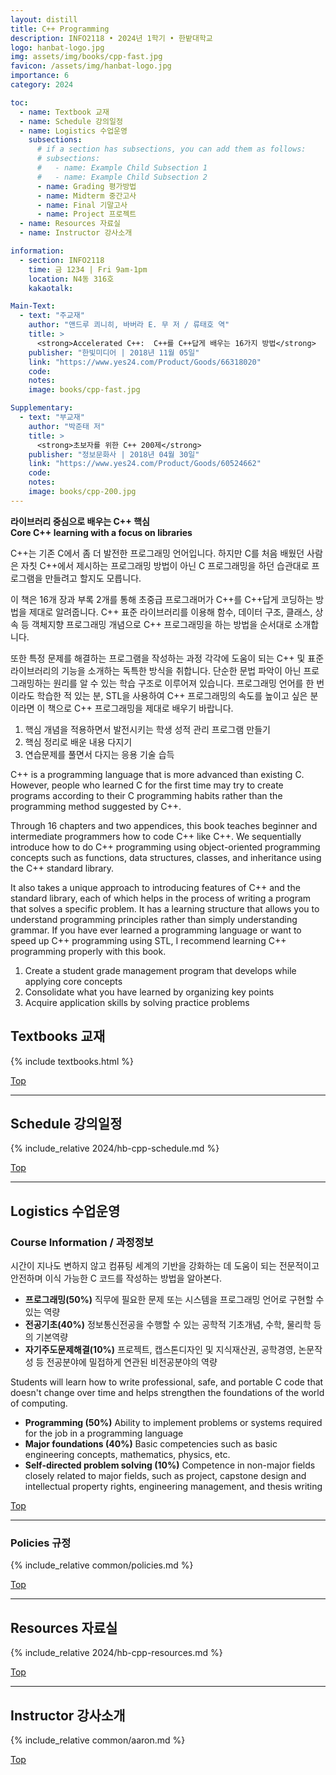 ```yaml
---
layout: distill
title: C++ Programming
description: INFO2118 • 2024년 1학기 • 한밭대학교
logo: hanbat-logo.jpg
img: assets/img/books/cpp-fast.jpg
favicon: /assets/img/hanbat-logo.jpg
importance: 6
category: 2024

toc:
  - name: Textbook 교재
  - name: Schedule 강의일정
  - name: Logistics 수업운영
    subsections:
      # if a section has subsections, you can add them as follows:
      # subsections:
      #   - name: Example Child Subsection 1
      #   - name: Example Child Subsection 2
      - name: Grading 평가방법
      - name: Midterm 중간고사
      - name: Final 기말고사
      - name: Project 프로젝트
  - name: Resources 자료실
  - name: Instructor 강사소개

information:
  - section: INFO2118
    time: 금 1234 | Fri 9am-1pm
    location: N4동 316호
    kakaotalk:

Main-Text:
  - text: "주교재"
    author: "앤드루 쾨니히, 바버라 E. 무 저 / 류태호 역"
    title: >
      <strong>Accelerated C++:  C++를 C++답게 배우는 16가지 방법</strong>
    publisher: "한빛미디어 | 2018년 11월 05일"
    link: "https://www.yes24.com/Product/Goods/66318020"
    code:
    notes:
    image: books/cpp-fast.jpg

Supplementary:
  - text: "부교재"
    author: "박준태 저"
    title: >
      <strong>초보자를 위한 C++ 200제</strong>
    publisher: "정보문화사 | 2018년 04월 30일"
    link: "https://www.yes24.com/Product/Goods/60524662"
    code:
    notes:
    image: books/cpp-200.jpg
---
```


<strong>라이브러리 중심으로 배우는 C++ 핵심<br>
Core C++ learning with a focus on libraries</strong>

C++는 기존 C에서 좀 더 발전한 프로그래밍 언어입니다. 하지만 C를 처음 배웠던 사람은 자칫 C++에서 제시하는 프로그래밍 방법이 아닌 C 프로그래밍을 하던 습관대로 프로그램을 만들려고 할지도 모릅니다.

이 책은 16개 장과 부록 2개를 통해 초중급 프로그래머가 C++를 C++답게 코딩하는 방법을 제대로 알려줍니다. C++ 표준 라이브러리를 이용해 함수, 데이터 구조, 클래스, 상속 등 객체지향 프로그래밍 개념으로 C++ 프로그래밍을 하는 방법을 순서대로 소개합니다.

또한 특정 문제를 해결하는 프로그램을 작성하는 과정 각각에 도움이 되는 C++ 및 표준 라이브러리의 기능을 소개하는 독특한 방식을 취합니다. 단순한 문법 파악이 아닌 프로그래밍하는 원리를 알 수 있는 학습 구조로 이루어져 있습니다. 프로그래밍 언어를 한 번이라도 학습한 적 있는 분, STL을 사용하여 C++ 프로그래밍의 속도를 높이고 싶은 분이라면 이 책으로 C++ 프로그래밍을 제대로 배우기 바랍니다.

1. 핵심 개념을 적용하면서 발전시키는 학생 성적 관리 프로그램 만들기
2. 핵심 정리로 배운 내용 다지기
3. 연습문제를 풀면서 다지는 응용 기술 습득

C++ is a programming language that is more advanced than existing C. However, people who learned C for the first time may try to create programs according to their C programming habits rather than the programming method suggested by C++.

Through 16 chapters and two appendices, this book teaches beginner and intermediate programmers how to code C++ like C++. We sequentially introduce how to do C++ programming using object-oriented programming concepts such as functions, data structures, classes, and inheritance using the C++ standard library.

It also takes a unique approach to introducing features of C++ and the standard library, each of which helps in the process of writing a program that solves a specific problem. It has a learning structure that allows you to understand programming principles rather than simply understanding grammar. If you have ever learned a programming language or want to speed up C++ programming using STL, I recommend learning C++ programming properly with this book.

1. Create a student grade management program that develops while applying core concepts
2. Consolidate what you have learned by organizing key points
3. Acquire application skills by solving practice problems

## Textbooks 교재

{% include textbooks.html %}

<a class="btncv" href="#">Top</a>

---

## Schedule 강의일정

{% include_relative 2024/hb-cpp-schedule.md %}

<a class="btncv" href="#">Top</a>

---

## Logistics 수업운영

### Course Information / 과정정보

시간이 지나도 변하지 않고 컴퓨팅 세계의 기반을 강화하는 데 도움이 되는 전문적이고 안전하며 이식 가능한 C 코드를 작성하는 방법을 알아본다.

- **프로그래밍(50%)** 직무에 필요한 문제 또는 시스템을 프로그래밍 언어로 구현할 수 있는 역량
- **전공기초(40%)** 정보통신전공을 수행할 수 있는 공학적 기초개념, 수학, 물리학 등의 기본역량
- **자기주도문제해결(10%)** 프로젝트, 캡스톤디자인 및 지식재산권, 공학경영, 논문작성 등 전공분야에 밀접하게 연관된 비전공분야의 역량

Students will learn how to write professional, safe, and portable C code that doesn't change over time and helps strengthen the foundations of the world of computing.

- **Programming (50%)** Ability to implement problems or systems required for the job in a programming language
- **Major foundations (40%)** Basic competencies such as basic engineering concepts, mathematics, physics, etc.
- **Self-directed problem solving (10%)** Competence in non-major fields closely related to major fields, such as project, capstone design and intellectual property rights, engineering management, and thesis writing

<a class="btncv" href="#">Top</a>

---

### Policies 규정

{% include_relative common/policies.md %}

<a class="btncv" href="#">Top</a>

---

## Resources 자료실

{% include_relative 2024/hb-cpp-resources.md %}

<a class="btncv" href="#">Top</a>

---

## Instructor 강사소개

{% include_relative common/aaron.md %}

<a class="btncv" href="#">Top</a>

